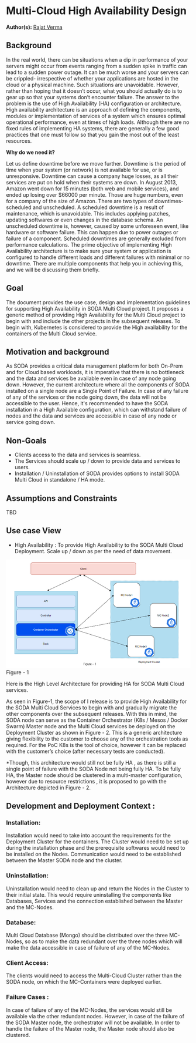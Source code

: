 # Multi-Cloud High Availability Design

**Author(s):** [Rajat Verma](https://github.com/rajat-soda)
## Background
In the real world, there can be situations when a dip in performance of your servers might occur from events ranging from a sudden spike in traffic can lead to a sudden power outage. It can be much worse and your servers can be crippled- irrespective of whether your applications are hosted in the cloud or a physical machine. Such situations are unavoidable. However, rather than hoping that it doesn’t occur, what you should actually do is to gear up so that your systems don’t encounter failure.
The answer to the problem is the use of High Availability (HA) configuration or architecture. High availability architecture is an approach of defining the components, modules or implementation of services of a system which ensures optimal operational performance, even at times of high loads. Although there are no fixed rules of implementing HA systems, there are generally a few good practices that one must follow so that you gain the most out of the least resources.

**Why do we need it?**

Let us define downtime before we move further. Downtime is the period of time when your system (or network) is not available for use, or is unresponsive. Downtime can cause a company huge losses, as all their services are put on hold when their systems are down. In August 2013, Amazon went down for 15 minutes (both web and mobile services), and ended up losing over $66000 per minute. Those are huge numbers, even for a company of the size of Amazon.
There are two types of downtimes- scheduled and unscheduled. A scheduled downtime is a result of maintenance, which is unavoidable. This includes applying patches, updating softwares or even changes in the database schema. An unscheduled downtime is, however, caused by some unforeseen event, like hardware or software failure. This can happen due to power outages or failure of a component. Scheduled downtimes are generally excluded from performance calculations.
The prime objective of implementing High Availability architecture is to make sure your system or application is configured to handle different loads and different failures with minimal or no downtime. There are multiple components that help you in achieving this, and we will be discussing them briefly.

## Goal
The document provides the use case, design and implementation guidelines for supporting High Availability in SODA Multi Cloud project. It proposes a generic method of providing High Availability for the Multi Cloud project to begin with and include the other projects in the subsequent releases. To begin with, Kubernetes is considered to provide the High availability for the containers of the Multi Cloud service. 


## Motivation and background
As SODA provides a critical data management platform for both On-Prem and for Cloud based workloads, it is imperative that there is no bottleneck and the data and services be available even in case of any node going down. However, the current  architecture where all the components of SODA installed on a single node are a Single Point of Failure. In case of any failure of any of the services or the node going down, the data will not be accessible to the user. Hence, it's recommended to have the SODA installation in a High Available configuration, which can withstand failure of nodes and the data and services are accessible in case of any node or service going down. 

## Non-Goals
 - Clients access to the data and services is seamless. 
 - The Services should scale up / down to provide data and services to users.
 - Installation / Uninstallation of SODA provides options to install SODA Multi Cloud in standalone / HA mode. 


## Assumptions and Constraints
TBD

## Use case View
- High Availability : To provide High Availability to the SODA Multi Cloud Deployment.
Scale up / down as per the need of data movement. 



![Multi Cloud HA Design](resources/multicloud_ha.png)Figure - 1

Here is the High Level Architecture for providing HA for SODA Multi Cloud services.  


As seen in Figure-1, the scope of I release is to provide  High Availability for the SODA Multi Cloud Services to begin with and gradually migrate the other components over the subsequent releases. 
With this in mind, the SODA node can serve as the  Container Orchestrator (K8s / Mesos / Docker Swarm) Master node and the Multi Cloud services be deployed on the Deployment Cluster as shown in Figure - 2.
This is a generic architecture giving flexibility to the customer to choose any of the orchestration tools as required. For the PoC K8s is the tool of choice, however it can be replaced with the customer’s choice (after necessary tests are conducted). 

*Though, this architecture would still not be fully HA , as there is still a single point of failure with the SODA Node not being fully HA. 
To be fully HA, the  Master node should be clustered in a multi-master configuration, however due to resource restrictions , it is proposed to go with the Architecture depicted in Figure - 2. 

## Development and Deployment Context : 

### Installation:
  Installation would need to take into account the requirements for the Deployment Cluster for the containers. The Cluster would need to be set up during the installation phase and the prerequisite softwares would need to be installed on the Nodes. Communication would need to be established between the Master SODA node and the cluster. 

### Uninstallation:
 Uninstallation would need to clean up and return the Nodes in the Cluster to their initial state. This would require uninstalling the components like Databases, Services and the connection established between the Master and the MC-Nodes. 

### Database: 
Multi Cloud Database (Mongo) should be distributed over the three MC-Nodes, so as to make the data redundant over the three nodes which will make the data accessible in case of failure of any of the MC-Nodes. 

### Client Access:
 The clients would need to access the Multi-Cloud Cluster rather than the SODA node, on which the MC-Containers were deployed earlier. 

### Failure Cases :
 In case of failure of any of the MC-Nodes, the services would still be available via the other redundant nodes. However, in case of the failure of the SODA Master node, the orchestrator will not be available. 
 In order to handle the failure of the Master node, the Master node should also be clustered.
